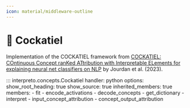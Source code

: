 ```yaml
---
icon: material/middleware-outline
---
```


# :parrot: Cockatiel

Implementation of the COCKATIEL framework from [COCKATIEL: COntinuous Concept ranKed ATtribution with Interpretable ELements for explaining neural net classifiers on NLP](https://aclanthology.org/2023.findings-acl.317/) by Jourdan et al. (2023).

::: interpreto.concepts.Cockatiel
    handler: python
    options:
      show_root_heading: true
      show_source: true
      inherited_members: true
      members:
        - fit
        - encode_activations
        - decode_concepts
        - get_dictionary
        - interpret
        - input_concept_attribution
        - concept_output_attribution

